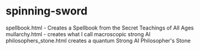 # spinning-sword
spellbook.html - Creates a Spellbook from the Secret Teachings of All Ages<br>
mullarchy.html - creates what I call macroscopic strong AI       
philosophers_stone.html creates a quantum Strong AI Philosopher's Stone

